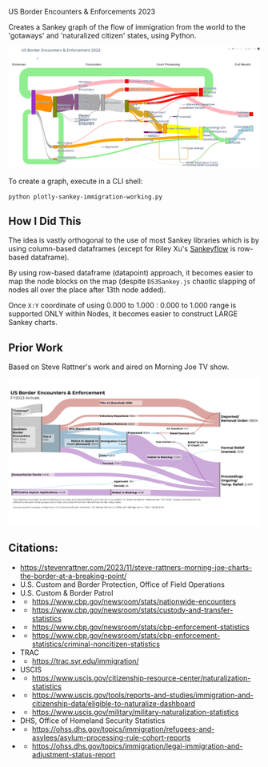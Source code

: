 US Border Encounters & Enforcements 2023

Creates a Sankey graph of the flow of immigration from the world to 
the 'gotaways' and 'naturalized citizen' states, using Python.

![](docs/pandas-plotly-immigration.png)

To create a graph, execute in a CLI shell:

```shell
python plotly-sankey-immigration-working.py
```

How I Did This
----
The idea is vastly orthogonal to the use of most Sankey libraries which is by using column-based dataframes (except for Riley Xu's [Sankeyflow](https://github.com/riley-x/SankeyFlow) is row-based dataframe).

By using row-based dataframe (datapoint) approach, it becomes easier to map the node blocks on the map (despite `DS3Sankey.js` chaotic slapping of nodes all over the place after 13th node added).

Once `X:Y` coordinate of using 0.000 to 1.000 : 0.000 to 1.000 range is supported ONLY within Nodes, it becomes easier to construct LARGE Sankey charts.


Prior Work
-----

Based on Steve Rattner's work and aired on Morning Joe TV show.

![Image](docs/Rattner_11_16_CHART1.png)


Citations:
----
* https://stevenrattner.com/2023/11/steve-rattners-morning-joe-charts-the-border-at-a-breaking-point/
* U.S. Custom and Border Protection, Office of Field Operations
* U.S. Custom & Border Patrol
* * https://www.cbp.gov/newsroom/stats/nationwide-encounters
* * https://www.cbp.gov/newsroom/stats/custody-and-transfer-statistics
* * https://www.cbp.gov/newsroom/stats/cbp-enforcement-statistics
* * https://www.cbp.gov/newsroom/stats/cbp-enforcement-statistics/criminal-noncitizen-statistics
* TRAC
* * https://trac.syr.edu/immigration/
* USCIS
* * https://www.uscis.gov/citizenship-resource-center/naturalization-statistics
* * https://www.uscis.gov/tools/reports-and-studies/immigration-and-citizenship-data/eligible-to-naturalize-dashboard
* * https://www.uscis.gov/military/military-naturalization-statistics
* DHS, Office of Homeland Security Statistics
* * https://ohss.dhs.gov/topics/immigration/refugees-and-asylees/asylum-processing-rule-cohort-reports
* * https://ohss.dhs.gov/topics/immigration/legal-immigration-and-adjustment-status-report

